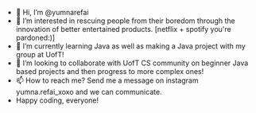 - 👋 Hi, I’m @yumnarefai
- 👀 I’m interested in rescuing people from their boredom through the innovation of better entertained products. [netflix + spotify you're pardoned:)] 
- 🌱 I’m currently learning Java as well as making a Java project with my group at UofT! 
- 💞️ I’m looking to collaborate with UofT CS community  on beginner Java based projects and then progress to more complex ones!
- 📫 How to reach me? Send me a message on instagram yumna.refai_xoxo and we can communicate. 
- Happy coding, everyone!

<!---
yumnarefai/yumnarefai is a ✨ special ✨ repository because its `README.md` (this file) appears on your GitHub profile.
You can click the Preview link to take a look at your changes.
--->
